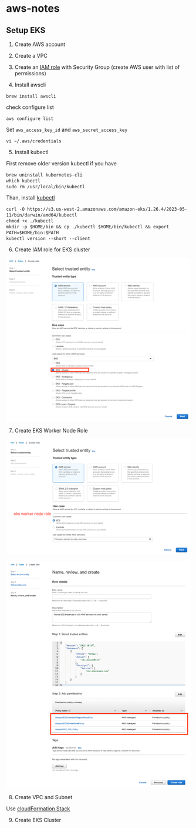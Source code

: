 # aws-notes

## Setup EKS

1. Create AWS account
2. Create a VPC
3. Create an [IAM role](https://ukayzm.github.io/aws-create-iam-user/) with Security Group (create AWS user with list of permissions)

4. Install awscli

```
brew install awscli
```

check configure list
```
aws configure list
```

Set `aws_access_key_id` and `aws_secret_access_key`

```
vi ~/.aws/credentials
```

5. Install kubectl

First remove older version kubectl if you have
```
brew uninstall kubernetes-cli
which kubectl
sudo rm /usr/local/bin/kubectl
```

Than, install [kubectl](https://docs.aws.amazon.com/eks/latest/userguide/install-kubectl.html) 

```
curl -O https://s3.us-west-2.amazonaws.com/amazon-eks/1.26.4/2023-05-11/bin/darwin/amd64/kubectl
chmod +x ./kubectl
mkdir -p $HOME/bin && cp ./kubectl $HOME/bin/kubectl && export PATH=$HOME/bin:$PATH
kubectl version --short --client
```

6. Create IAM role for EKS cluster

![cluster_role](./images/cluster_role.png)

7. Create EKS Worker Node Role

![woker_role](./images/worker_role.png)

![worker_role_policy](./images/worker_role_policy.png)

8. Create VPC and Subnet 

Use [cloudFormation Stack](https://potato-yong.tistory.com/126)

9. Create EKS Cluster

